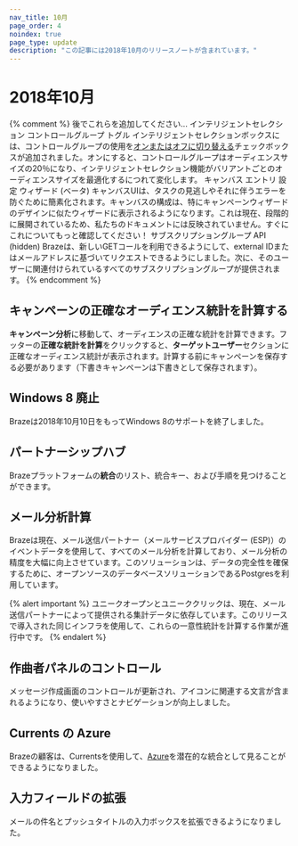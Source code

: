 ```yaml
---
nav_title: 10月
page_order: 4
noindex: true
page_type: update
description: "この記事には2018年10月のリリースノートが含まれています。"
---
```

# 2018年10月

{% comment %}
  後でこれらを追加してください...
  インテリジェントセレクション コントロールグループ トグル
  インテリジェントセレクションボックスには、コントロールグループの使用を[オンまたはオフに切り替える]({{site.baseurl}}/user_guide/engagement_tools/campaigns/testing_and_more/multivariate_testing/#including-a-control-group)チェックボックスが追加されました。オンにすると、コントロールグループはオーディエンスサイズの20％になり、インテリジェントセレクション機能がバリアントごとのオーディエンスサイズを最適化するにつれて変化します。
  キャンバス エントリ 設定 ウィザード (ベータ)
  キャンバスUIは、タスクの見逃しやそれに伴うエラーを防ぐために簡素化されます。キャンバスの構成は、特にキャンペーンウィザードのデザインに似たウィザードに表示されるようになります。これは現在、段階的に展開されているため、私たちのドキュメントには反映されていません。すぐにこれについてもっと確認してください！
  サブスクリプショングループ API (hidden)
  Brazeは、新しいGETコールを利用できるようにして、external IDまたはメールアドレスに基づいてリクエストできるようにしました。次に、そのユーザーに関連付けられているすべてのサブスクリプショングループが提供されます。
{% endcomment %}

## キャンペーンの正確なオーディエンス統計を計算する

**キャンペーン分析**に移動して、オーディエンスの正確な統計を計算できます。フッターの**正確な統計を計算**をクリックすると、**ターゲットユーザー**セクションに正確なオーディエンス統計が表示されます。計算する前にキャンペーンを保存する必要があります（下書きキャンペーンは下書きとして保存されます）。

## Windows 8 廃止

Brazeは2018年10月10日をもってWindows 8のサポートを終了しました。

## パートナーシップハブ

Brazeプラットフォームの**統合**のリスト、統合キー、および手順を見つけることができます。

## メール分析計算

Brazeは現在、メール送信パートナー（メールサービスプロバイダー (ESP)）のイベントデータを使用して、すべてのメール分析を計算しており、メール分析の精度を大幅に向上させています。このソリューションは、データの完全性を確保するために、オープンソースのデータベースソリューションであるPostgresを利用しています。

{% alert important %}
ユニークオープンとユニーククリックは、現在、メール送信パートナーによって提供される集計データに依存しています。このリリースで導入された同じインフラを使用して、これらの一意性統計を計算する作業が進行中です。
{% endalert %}

## 作曲者パネルのコントロール

メッセージ作成画面のコントロールが更新され、アイコンに関連する文言が含まれるようになり、使いやすさとナビゲーションが向上しました。

## Currents の Azure

Brazeの顧客は、Currentsを使用して、[Azure]({{site.baseurl}}/partners/braze_currents/data_storage_integrations/partners/microsoft_azure_blob_storage/)を潜在的な統合として見ることができるようになりました。

## 入力フィールドの拡張

メールの件名とプッシュタイトルの入力ボックスを拡張できるようになりました。
